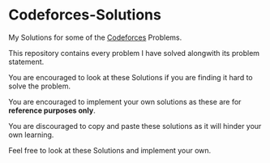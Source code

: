 # Codeforces-Solutions

My Solutions for some of the [Codeforces](http://codeforces.com/problemset) Problems.

This repository contains every problem I have solved alongwith its problem statement.


You are encouraged to look at these Solutions if you are finding it hard to solve the problem.

You are encouraged to implement your own solutions as these are for **reference purposes only**.

You are discouraged to copy and paste these solutions as it will hinder your own learning.

Feel free to look at these Solutions and implement your own. 
